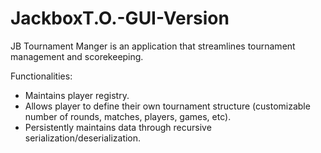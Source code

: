# JackboxT.O.-GUI-Version

JB Tournament Manger is an application that streamlines tournament management and scorekeeping. 

Functionalities:

* Maintains player registry.
* Allows player to define their own tournament structure (customizable number of rounds, matches, players, games, etc).
* Persistently maintains data through recursive serialization/deserialization.



